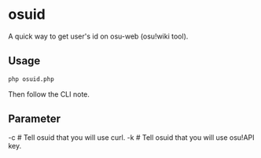 # osuid

A quick way to get user's id on osu-web (osu!wiki tool).

## Usage

```bash
php osuid.php
```

Then follow the CLI note.

## Parameter

-c # Tell osuid that you will use curl.
-k # Tell osuid that you will use osu!API key.
